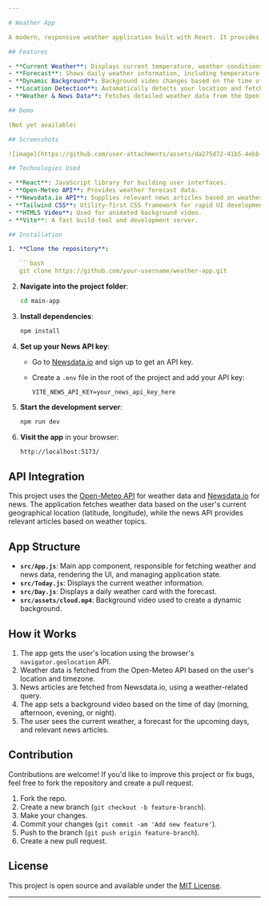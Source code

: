 ```yaml
---

# Weather App

A modern, responsive weather application built with React. It provides real-time weather data for your location, displaying both current and forecasted weather conditions with beautiful animated backgrounds.

## Features

- **Current Weather**: Displays current temperature, weather conditions, and more.
- **Forecast**: Shows daily weather information, including temperature, precipitation, and conditions.
- **Dynamic Background**: Background video changes based on the time of day (morning, afternoon, evening, night).
- **Location Detection**: Automatically detects your location and fetches weather data based on your coordinates.
- **Weather & News Data**: Fetches detailed weather data from the Open-Meteo API and relevant news articles from the Newsdata.io API.

## Demo

(Not yet available)

## Screenshots

![image](https://github.com/user-attachments/assets/da275d72-41b5-4ebb-9a4e-02b8be00ce7b)

## Technologies Used

- **React**: JavaScript library for building user interfaces.
- **Open-Meteo API**: Provides weather forecast data.
- **Newsdata.io API**: Supplies relevant news articles based on weather topics.
- **Tailwind CSS**: Utility-first CSS framework for rapid UI development.
- **HTML5 Video**: Used for animated background video.
- **Vite**: A fast build tool and development server.

## Installation

1. **Clone the repository**:

   ```bash
   git clone https://github.com/your-username/weather-app.git
   ```

2. **Navigate into the project folder**:

   ```bash
   cd main-app
   ```

3. **Install dependencies**:

   ```bash
   npm install
   ```

4. **Set up your News API key**:

   - Go to [Newsdata.io](https://newsdata.io/) and sign up to get an API key.
   - Create a `.env` file in the root of the project and add your API key:

     ```plaintext
     VITE_NEWS_API_KEY=your_news_api_key_here
     ```

5. **Start the development server**:

   ```bash
   npm run dev
   ```

6. **Visit the app** in your browser:

   ```bash
   http://localhost:5173/
   ```

## API Integration

This project uses the [Open-Meteo API](https://open-meteo.com/) for weather data and [Newsdata.io](https://newsdata.io/) for news. The application fetches weather data based on the user's current geographical location (latitude, longitude), while the news API provides relevant articles based on weather topics.

## App Structure

- **`src/App.js`**: Main app component, responsible for fetching weather and news data, rendering the UI, and managing application state.
- **`src/Today.js`**: Displays the current weather information.
- **`src/Day.js`**: Displays a daily weather card with the forecast.
- **`src/assets/cloud.mp4`**: Background video used to create a dynamic background.

## How it Works

1. The app gets the user's location using the browser's `navigator.geolocation` API.
2. Weather data is fetched from the Open-Meteo API based on the user's location and timezone.
3. News articles are fetched from Newsdata.io, using a weather-related query.
4. The app sets a background video based on the time of day (morning, afternoon, evening, or night).
5. The user sees the current weather, a forecast for the upcoming days, and relevant news articles.

## Contribution

Contributions are welcome! If you'd like to improve this project or fix bugs, feel free to fork the repository and create a pull request.

1. Fork the repo.
2. Create a new branch (`git checkout -b feature-branch`).
3. Make your changes.
4. Commit your changes (`git commit -am 'Add new feature'`).
5. Push to the branch (`git push origin feature-branch`).
6. Create a new pull request.

## License

This project is open source and available under the [MIT License](LICENSE).

---
```

